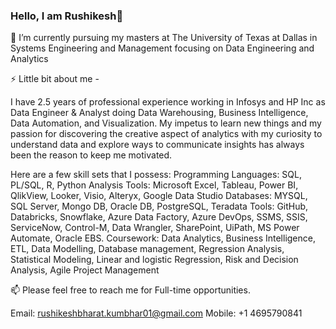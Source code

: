 ### Hello, I am Rushikesh👋
🔭 I’m currently pursuing my masters at The University of Texas at Dallas in Systems Engineering and Management focusing on Data Engineering and Analytics

⚡ Little bit about me -
<!--
**Rushikesh65/Rushikesh65** is a ✨ _special_ ✨ repository because its `README.md` (this file) appears on your GitHub profile.

Here are some ideas to get you started:

- 🔭 I’m currently working on ...
- 🌱 I’m currently learning
- 👯 I’m looking to collaborate on ...
- 🤔 I’m looking for help with ...
- 💬 Ask me about ...
- 📫 How to reach me: ...
- 😄 Pronouns: ...
- ⚡ Fun fact: ...
-->
I have 2.5 years of professional experience working in Infosys and HP Inc as Data Engineer & Analyst doing Data Warehousing, Business Intelligence, Data Automation, and Visualization. My impetus to learn new things and my passion for discovering the creative aspect of analytics with my curiosity to understand data and explore ways to communicate insights has always been the reason to keep me motivated. 

Here are a few skill sets that I possess:
Programming Languages: SQL, PL/SQL, R, Python
Analysis Tools: Microsoft Excel, Tableau, Power BI, QlikView, Looker, Visio, Alteryx, Google Data Studio
Databases: MYSQL, SQL Server, Mongo DB, Oracle DB, PostgreSQL, Teradata
Tools: GitHub, Databricks, Snowflake, Azure Data Factory, Azure DevOps, SSMS, SSIS, ServiceNow, Control-M, Data Wrangler, SharePoint, UiPath, MS Power Automate, Oracle EBS.
Coursework: Data Analytics, Business Intelligence, ETL, Data Modelling, Database management, Regression Analysis, Statistical Modeling, Linear and logistic Regression, Risk and Decision Analysis, Agile Project Management

📫 Please feel free to reach me for Full-time opportunities.

Email: rushikeshbharat.kumbhar01@gmail.com
Mobile: +1 4695790841
